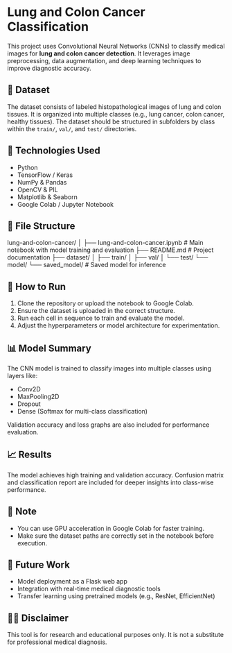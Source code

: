# Lung and Colon Cancer Classification

This project uses Convolutional Neural Networks (CNNs) to classify medical images for **lung and colon cancer detection**. It leverages image preprocessing, data augmentation, and deep learning techniques to improve diagnostic accuracy.

## 🧪 Dataset
The dataset consists of labeled histopathological images of lung and colon tissues. It is organized into multiple classes (e.g., lung cancer, colon cancer, healthy tissues). The dataset should be structured in subfolders by class within the `train/`, `val/`, and `test/` directories.

## 🔧 Technologies Used
- Python
- TensorFlow / Keras
- NumPy & Pandas
- OpenCV & PIL
- Matplotlib & Seaborn
- Google Colab / Jupyter Notebook

## 📁 File Structure
lung-and-colon-cancer/
│
├── lung-and-colon-cancer.ipynb # Main notebook with model training and evaluation
├── README.md # Project documentation
├── dataset/
│ ├── train/
│ ├── val/
│ └── test/
└── model/
└── saved_model/ # Saved model for inference

## 🚀 How to Run
1. Clone the repository or upload the notebook to Google Colab.
2. Ensure the dataset is uploaded in the correct structure.
3. Run each cell in sequence to train and evaluate the model.
4. Adjust the hyperparameters or model architecture for experimentation.

## 📊 Model Summary
The CNN model is trained to classify images into multiple classes using layers like:
- Conv2D
- MaxPooling2D
- Dropout
- Dense (Softmax for multi-class classification)

Validation accuracy and loss graphs are also included for performance evaluation.

## 📈 Results
The model achieves high training and validation accuracy. Confusion matrix and classification report are included for deeper insights into class-wise performance.

## 📌 Note
- You can use GPU acceleration in Google Colab for faster training.
- Make sure the dataset paths are correctly set in the notebook before execution.

## 🧠 Future Work
- Model deployment as a Flask web app
- Integration with real-time medical diagnostic tools
- Transfer learning using pretrained models (e.g., ResNet, EfficientNet)

## 👨‍⚕️ Disclaimer
This tool is for research and educational purposes only. It is not a substitute for professional medical diagnosis.
